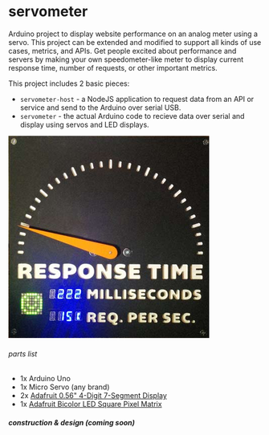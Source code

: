 servometer
==========

Arduino project to display website performance on an analog meter using a servo. This project can be extended and modified to support all kinds of use cases, metrics, and APIs. Get people excited about performance and servers by making your own speedometer-like meter to display current response time, number of requests, or other important metrics.

This project includes 2 basic pieces:

* `servometer-host` - a NodeJS application to request data from an API or service and send to the Arduino over serial USB.
* `servometer` - the actual Arduino code to recieve data over serial and display using servos and LED displays.

![](img/meter.jpg)

###### parts list
* 1x Arduino Uno
* 1x Micro Servo (any brand)
* 2x [Adafruit 0.56" 4-Digit 7-Segment Display](http://www.adafruit.com/products/881)
* 1x [Adafruit Bicolor LED Square Pixel Matrix](http://www.adafruit.com/products/902)

##### construction & design (coming soon)
